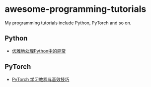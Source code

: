 # awesome-programming-tutorials
My programming tutorials include Python, PyTorch and so on.

## Python

- [优雅地处理Python中的异常](python/python-exception.ipynb)

## PyTorch

- [PyTorch 学习教程与高效技巧](pytorch/effective-pytorch.ipynb)

